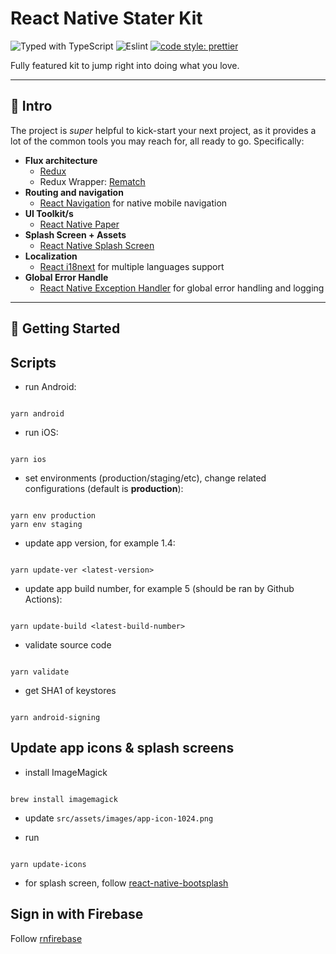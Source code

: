 
# React Native Stater Kit

![Typed with TypeScript](https://flat.badgen.net/badge/icon/Typed?icon=typescript&label&labelColor=blue&color=555555)
![Eslint](https://badgen.net/badge/eslint/airbnb/ff5a5f?icon=airbnb)
[![code style: prettier](https://img.shields.io/badge/code_style-prettier-ff69b4.svg?style=flat-square)](https://github.com/prettier/prettier)

Fully featured kit to jump right into doing what you love.

---

## 👋 Intro

The project is _super_ helpful to kick-start your next project, as it provides a lot of the common tools you may reach for, all ready to go. Specifically:

- __Flux architecture__
    - [Redux](https://redux.js.org/docs/introduction/)
    - Redux Wrapper: [Rematch](https://github.com/rematch/rematch)
- __Routing and navigation__
    - [React Navigation](https://reactnativepaper.com) for native mobile navigation
- __UI Toolkit/s__
    - [React Native Paper](https://reactnativepaper.com)
- __Splash Screen + Assets__
    - [React Native Splash Screen](https://github.com/zoontek/react-native-bootsplash)
- __Localization__
    - [React i18next](https://react.i18next.com) for multiple languages support
- __Global Error Handle__
    - [React Native Exception Handler](react-native-exception-handler) for global error handling and logging

---
## 🚀 Getting Started

## Scripts

- run Android:

```

yarn android

```

- run iOS:

```

yarn ios

```

- set environments (production/staging/etc), change related configurations (default is **production**):

```

yarn env production
yarn env staging

```

- update app version, for example 1.4:

```

yarn update-ver <latest-version>

```

- update app build number, for example 5 (should be ran by Github Actions):

```

yarn update-build <latest-build-number>

```

- validate source code

```

yarn validate

```

- get SHA1 of keystores

```

yarn android-signing

```

## Update app icons & splash screens

- install ImageMagick

```

brew install imagemagick

```

- update `src/assets/images/app-icon-1024.png`

- run

```

yarn update-icons

```

- for splash screen, follow [react-native-bootsplash](https://github.com/zoontek/react-native-bootsplash)

## Sign in with Firebase

Follow [rnfirebase](https://rnfirebase.io/)
